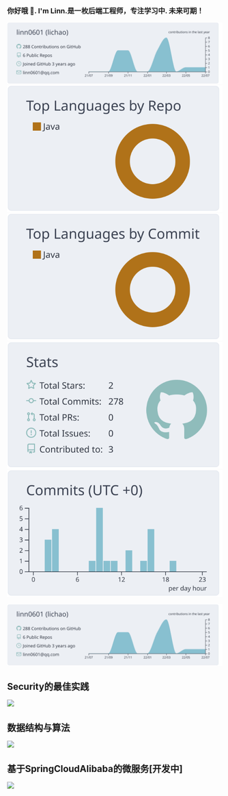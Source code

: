 ### 你好哦 👋. I'm Linn.是一枚后端工程师，专注学习中. 未来可期！






[![](https://raw.githubusercontent.com/linn0601/linn0601/master/profile-summary-card-output/nord_bright/0-profile-details.svg)](https://github.com/vn7n24fzkq/github-profile-summary-cards)
[![](https://raw.githubusercontent.com/linn0601/linn0601/master/profile-summary-card-output/nord_bright/1-repos-per-language.svg)](https://github.com/vn7n24fzkq/github-profile-summary-cards) [![](https://raw.githubusercontent.com/linn0601/linn0601/master/profile-summary-card-output/nord_bright/2-most-commit-language.svg)](https://github.com/vn7n24fzkq/github-profile-summary-cards)
[![](https://raw.githubusercontent.com/linn0601/linn0601/master/profile-summary-card-output/nord_bright/3-stats.svg)](https://github.com/vn7n24fzkq/github-profile-summary-cards) [![](https://raw.githubusercontent.com/linn0601/linn0601/master/profile-summary-card-output/nord_bright/4-productive-time.svg)](https://github.com/vn7n24fzkq/github-profile-summary-cards)

![](https://raw.githubusercontent.com/linn0601/linn0601/master/profile-summary-card-output/nord_bright/0-profile-details.svg)


###

## Security的最佳实践
[![](https://github-readme-stats.vercel.app/api/pin/?username=linn0601&repo=security-moudular&theme=BlulocoLight)](https://github.com/linn0601/security-moudular)

## 数据结构与算法
[![](https://github-readme-stats.vercel.app/api/pin/?username=linn0601&repo=structure-and-algorithm&theme=BlulocoLight)](https://github.com/linn0601/structure-and-algorithm)

## 基于SpringCloudAlibaba的微服务[开发中]
[![](https://github-readme-stats.vercel.app/api/pin/?username=linn0601&repo=ec-oms-springcloud&theme=BlulocoLight)](https://github.com/linn0601/ec-oms-springcloud)

